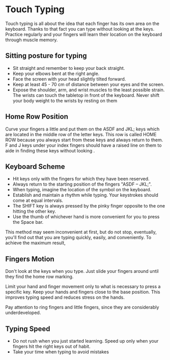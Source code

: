 # Touch Typing



Touch typing is all about the idea that each finger has its own area on the  keyboard. Thanks to that fact you can type without looking at the keys.  Practice regularly and your fingers will learn their location on the keyboard  through muscle memory.



## Sitting posture for typing

- Sit straight and remember to keep your back straight.
- Keep your elbows bent at the right angle.
- Face the screen with your head slightly tilted forward.
- Keep at least 45 - 70 cm of distance between your eyes and the screen.
- Еxpose the shoulder, arm, and wrist muscles to the least possible strain. The wrists  can touch the tabletop in front of the keyboard. Never shift your body weight to the  wrists by resting on them



## Home Row Position

Curve your fingers a little and put them on the ASDF and JKL; keys which are located in the  middle row of the letter keys. This row is called HOME ROW because you always start from  these keys and always return to them. F and J keys under your index fingers should have a raised line on them to aide in finding  these keys without looking .



## Keyboard Scheme

- Hit keys only with the fingers for which they have been reserved.
- Always return to the starting position of the fingers "ASDF – JKL;".
- When typing, imagine the location of the symbol on the keyboard.
- Establish and maintain a rhythm while typing. Your keystrokes should come at equal  intervals. 
- The SHIFT key is always pressed by the pinky finger opposite to the one hitting the  other key. 
- Use the thumb of whichever hand is more convenient for you to press the Space bar.

This method may seem inconvenient at first, but do not stop, eventually, you'll find out that  you are typing quickly, easily, and conveniently. To achieve the maximum result,



## Fingers Motion

Don't look at the keys when you type. Just slide your fingers around until they find the home  row marking. 

Limit your hand and finger movement only to what is necessary to press a specific key. Keep  your hands and fingers close to the base position. This improves typing speed and reduces  stress on the hands. 

Pay attention to ring fingers and little fingers, since they are considerably underdeveloped.





## Typing Speed

- Do not rush when you just started learning. Speed up only when your fingers  hit the right keys out of habit. 
- Take your time when typing to avoid mistakes